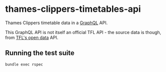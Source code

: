 # thames-clippers-timetables-api

Thames Clippers timetable data in a [GraphQL](https://graphql.org/) API.

This GraphQL API is not itself an official TFL API - the source data is though, from [TFL's open data](https://tfl.gov.uk/info-for/open-data-users/) API.

## Running the test suite

`bundle exec rspec`